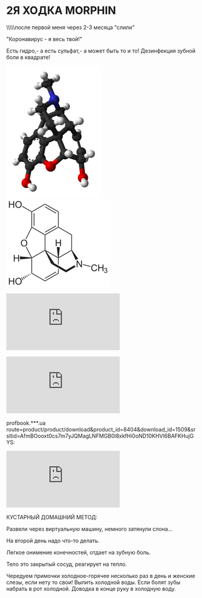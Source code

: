 <h1>2Я ХОДКА MORPHIN</h1>
\\\\\после первой меня через 2-3 месяца "слили"

"Коронавирус - я весь твой!"

Есть гидро,- а есть сульфат,- а может быть то и то!
Дезинфекция зубной боли в квадрате!

![Морфин - отрывок из научной цифровой книги](https://github.com/selecitevww/MORPHIN-PROTIVODEYSTVIE-BIOORGANIZM/blob/main/250px-Morphine-from-xtal-3D-balls.png)![Морфин - отрывок из научной цифровой книги](https://github.com/selecitevww/MORPHIN-PROTIVODEYSTVIE-BIOORGANIZM/blob/main/Morphin_-_Morphine.svg.png)

![Морфин - ВикипедиЯ](https://github.com/selecitevww/MORPHIN-PROTIVODEYSTVIE-BIOORGANIZM/blob/main/%D0%9C%D0%BE%D1%80%D1%84%D0%B8%D0%BD%20%E2%80%94%20%D0%92%D0%B8%D0%BA%D0%B8%D0%BF%D0%B5%D0%B4%D0%B8%D1%8F.pdf)

![Морфин - отрывок из научной цифровой книги](https://github.com/selecitevww/MORPHIN-PROTIVODEYSTVIE-BIOORGANIZM/blob/main/%D0%9B%D0%B0%D0%B1%D0%BE%D1%80%D0%B0%D1%82%D0%BE%D1%80%D0%BD%D0%B0%D1%8F%20%D0%B4%D0%B8%D0%B0%D0%B3%D0%BD%D0%BE%D1%81%D1%82%D0%B8%D0%BA%D0%B0%20%D0%BE%D1%81%D1%82%D1%80%D1%8B%D1%85%20%D0%BE%D1%82%D1%80%D0%B0%D0%B2%D0%BB%D0%B5%D0%BD%D0%B8%D0%B9%20-%20%D0%A1%D0%B2%D0%B5%D1%82%D0%BB%D0%B0%D0%BD%D0%B0%20%D0%91%D0%BE%D1%80%D0%B8%D1%81%D0%B5%D0%B2%D0%B8%D1%87%20-%20Google%20%D0%9A%D0%BD%D0%B8%D0%B3%D0%B8.pdf)

profbook.***.ua route=product/product/download&product_id=8404&download_id=1509&srsltid=AfmBOooxt0cs7m7yJQMagLNFMGB0l8xkfHi0oND10KHVl6BAFKHujGYS:

![Лабораторная диагностика острых отравлений](https://github.com/selecitevww/MORPHIN-PROTIVODEYSTVIE-BIOORGANIZM/blob/main/diagnostyka-otravleniy.pdf)


КУСТАРНЫЙ ДОМАШНИЙ МЕТОД:

Развели через виртуальную машину, немного затянули слона...

На второй день надо что-то делать.

Легкое онимение конечностей, отдает на зубную боль.

Тело это закрытый сосуд, реагирует на тепло.

Чередуем примочки холодное-горячее несколько раз в день и женские слезы, если нету то свои!
Выпить холодной воды.
Если болят зубы набрать в рот холодной.
Доводка в конце руку в холодную воду.
